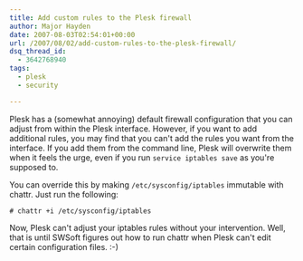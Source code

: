 ```yaml
---
title: Add custom rules to the Plesk firewall
author: Major Hayden
date: 2007-08-03T02:54:01+00:00
url: /2007/08/02/add-custom-rules-to-the-plesk-firewall/
dsq_thread_id:
  - 3642768940
tags:
  - plesk
  - security

---
```

Plesk has a (somewhat annoying) default firewall configuration that you can adjust from within the Plesk interface. However, if you want to add additional rules, you may find that you can't add the rules you want from the interface. If you add them from the command line, Plesk will overwrite them when it feels the urge, even if you run `service iptables save` as you're supposed to.

You can override this by making `/etc/sysconfig/iptables` immutable with chattr. Just run the following:

`# chattr +i /etc/sysconfig/iptables`

Now, Plesk can't adjust your iptables rules without your intervention. Well, that is until SWSoft figures out how to run chattr when Plesk can't edit certain configuration files. :-)
